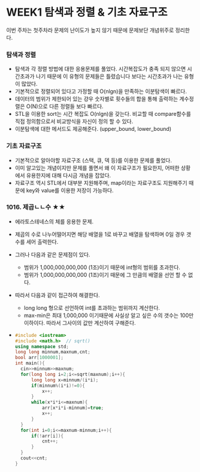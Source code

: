 # WEEK1 탐색과 정렬 & 기초 자료구조

이번 주차는 첫주차라 문제의 난이도가 높지 않기 때문에 문제보단 개념위주로 정리한다.



### 탐색과 정렬

- 탐색과 각 정렬 방법에 대한 응용문제를 풀었다. 시간복잡도가 충족 되지 않으면 시간초과가 나기 때문에 이 유형의 문제들은 틀렸습니다 보다는 시간초과가 나는 유형이 많았다. 
- 기본적으로 정렬되어 있다고 가정할 때  O(nlgn)을 만족하는 이분탐색이 빠르다.
- 데이터의 범위가 제한되어 있는 걍우 숫자별로 횟수들의 합을 통해 출력하는 계수정렬은 O(N)으로 다른 정렬들 보다 빠르다.
- STL을 이용한 sort는 시간 복잡도 O(nlgn)을 갖는다. 비교할 때 compare함수를 직접 정의함으로서 비교방식을 자신이 정의 할 수 있다.
- 이분탐색에 대한 메서드도 제공해준다. (upper_bound, lower_bound) 



### 기초 자료구조

- 기본적으로 알아야할 자료구조 (스택, 큐, 덱 등)를 이용한 문제를 풀었다.
- 이미 알고있는 개념이지만 문제를 풀면서 왜 이 자료구조가 필요한지, 어떠한 상황에서 유용한지에 대해 다시금 개념을 잡았다.
- 자료구조 역시 STL에서 대부분 지원해주며, map이라는 자료구조도 지원해주기 때문에 key와 value를 이용한 저장이 가능하다. 



### 1016. 제곱ㄴㄴ수 ★★

- 에라토스테네스의 체를 응용한 문제.

- 제곱의 수로 나누어떨어지면 해당 배열을 1로 바꾸고 배열을 탐색하며 0일 경우 갯수를 세어 출력한다.

- 그러나 다음과 같은 문제점이 있다.

  - 범위가 1,000,000,000,000 (1조)이기 때문에 int형의 범위를 초과한다.
  - 범위가 1,000,000,000,000 (1조)이기 때문에 그 만큼의 배열을 선언 할 수 없다.

- 따라서 다음과 같이 접근하여 해결한다.

  - long long 형으로 선언하여 int를 초과하는 범위까지 계산한다.
  - max-min은 최대 1,000,000 이기때문에  사실상 알고 싶은 수의 갯수는 100만 이하이다. 따라서 그사이의 값만 계산하여 구해준다.

- ```c++
  #include <iostream>
  #include <math.h>  // sqrt()
  using namespace std;
  long long minnum,maxnum,cnt;
  bool arr[1000001];
  int main(){
  	cin>>minnum>>maxnum;
  	for(long long i=2;i<=sqrt(maxnum);i++){
  		long long x=minnum/(i*i);
  		if(minnum%(i*i)!=0){
  			x++;
  		}
  		while(x*i*i<=maxnum){
  			arr[x*i*i-minnum]=true;
  			x++;
  		}
  	}
  	for(int i=0;i<=maxnum-minnum;i++){
  		if(!arr[i]){
  			cnt++;
  		}
  	}
  	cout<<cnt;
  }
  ```

  